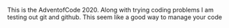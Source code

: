 This is the AdventofCode 2020.
Along with trying coding problems I am testing out git and github.
This seem like a good way to manage your code